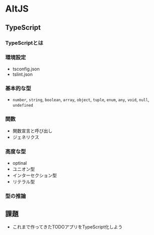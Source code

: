 # AltJS

## TypeScript

### TypeScriptとは

### 環境設定

- tsconfig.json
- tslint.json

### 基本的な型

- `number`, `string`, `boolean`, `array`, `object`, `tuple`, `enum`, `any`, `void`, `null`, `undefined`

### 関数

- 関数宣言と呼び出し
- ジェネリクス

### 高度な型

- optinal
- ユニオン型
- インターセクション型
- リテラル型

### 型の推論

## 課題

- これまで作ってきたTODOアプリをTypeScript化しよう
